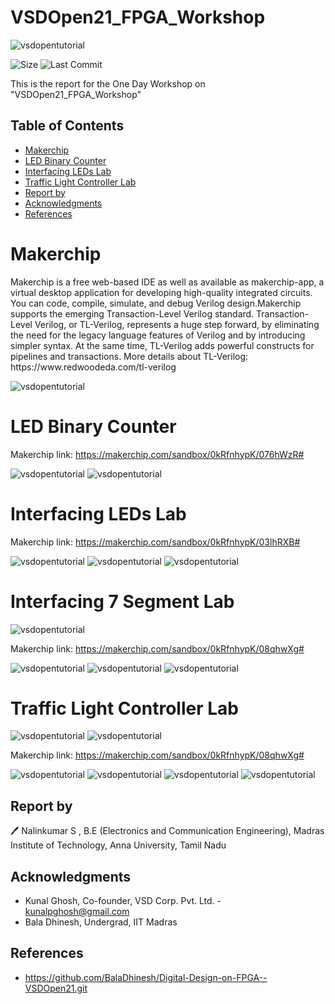 # VSDOpen21_FPGA_Workshop

![vsdopentutorial](Images/Vsd.png)

![Size](https://img.shields.io/github/repo-size/Nalinkumar2002/VSDOpen21_FPGA_Workshop?color=red)
![Last Commit](https://img.shields.io/github/last-commit/Nalinkumar2002/VSDOpen21_FPGA_Workshop?color=green)

This is the report for the One Day Workshop on "VSDOpen21_FPGA_Workshop"

## Table of Contents
- [Makerchip](#Makerchip)
- [LED Binary Counter](#LED-Binary-Counter)
- [Interfacing LEDs Lab](#Interfacing-LEDs-Lab)
- [Traffic Light Controller Lab ](#Traffic-Light-Controller-Lab )
- [Report by](#Report-by)
- [Acknowledgments](#acknowledgments)
- [References](References)

# Makerchip
<p>
 Makerchip is a free web-based IDE as well as available as makerchip-app, a virtual desktop application for developing high-quality integrated circuits. You can code, compile, simulate, and debug Verilog design.Makerchip supports the emerging Transaction-Level Verilog standard. Transaction-Level Verilog, or TL-Verilog, represents a huge step forward, by eliminating the need for the legacy language features of Verilog and by introducing simpler syntax. At the same time, TL-Verilog adds powerful constructs for pipelines and transactions. More details about TL-Verilog: https://www.redwoodeda.com/tl-verilog
 </p>
 
  ![vsdopentutorial](Images/p4.png)
 


 
 # LED Binary Counter
 
 Makerchip link: https://makerchip.com/sandbox/0kRfnhypK/076hWzR#
 
![vsdopentutorial](Images/le1.png)
![vsdopentutorial](Images/le2.png)

 # Interfacing LEDs Lab 
 
 Makerchip link: https://makerchip.com/sandbox/0kRfnhypK/03lhRXB#
 
![vsdopentutorial](Images/l11.png)
![vsdopentutorial](Images/l12.png)
![vsdopentutorial](Images/l13.png)

 # Interfacing 7 Segment Lab 
 
 ![vsdopentutorial](Images/p2.png)
 
 Makerchip link: https://makerchip.com/sandbox/0kRfnhypK/08qhwXg#
 
![vsdopentutorial](Images/l21.png)
![vsdopentutorial](Images/l22.png)
![vsdopentutorial](Images/l23.png)
 



 # Traffic Light Controller Lab 
 
 ![vsdopentutorial](Images/p3.png)
 ![vsdopentutorial](Images/p1.png)
 
 Makerchip link: https://makerchip.com/sandbox/0kRfnhypK/08qhwXg#
 
![vsdopentutorial](Images/l31.png)
![vsdopentutorial](Images/l32.png)
![vsdopentutorial](Images/l33.png)
![vsdopentutorial](Images/l34.png)



##  Report by 

🖊️  Nalinkumar S , B.E (Electronics and Communication Engineering), Madras Institute of Technology, Anna University, Tamil Nadu 

##  Acknowledgments

 - Kunal Ghosh, Co-founder, VSD Corp. Pvt. Ltd. - kunalpghosh@gmail.com
 - Bala Dhinesh, Undergrad, IIT Madras

##  References

- https://github.com/BalaDhinesh/Digital-Design-on-FPGA--VSDOpen21.git
